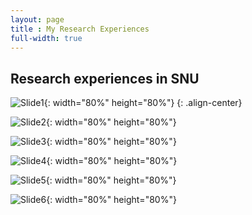 ```yaml
---
layout: page
title : My Research Experiences
full-width: true
---
```


Research experiences in SNU
---------------------------

![Slide1](https://jeenskim.github.io/assets/img/Slide1.PNG){: width="80%" height="80%"} {: .align-center}

![Slide2](https://jeenskim.github.io/assets/img/Slide2.PNG){: width="80%" height="80%"}

![Slide3](https://github.com/jeenskim/jeenskim.github.io/assets/143062368/73dd0edf-e47c-4601-a6bd-43e3426985b5){: width="80%" height="80%"}

![Slide4](https://jeenskim.github.io/assets/img/Slide4.PNG){: width="80%" height="80%"}

![Slide5](https://github.com/jeenskim/jeenskim.github.io/assets/143062368/16effa1a-efc9-4c79-865f-cb4a021527d2){: width="80%" height="80%"}

![Slide6](https://jeenskim.github.io/assets/img/Slide6.PNG){: width="80%" height="80%"}




